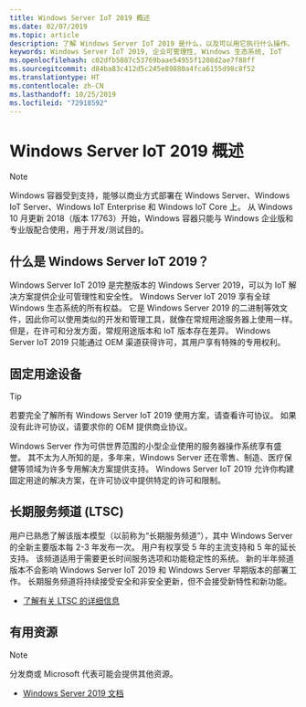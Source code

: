 ```yaml
---
title: Windows Server IoT 2019 概述
ms.date: 02/07/2019
ms.topic: article
description: 了解 Windows Server IoT 2019 是什么，以及可以用它执行什么操作。
keywords: Windows Server IoT 2019, 企业可管理性, Windows 生态系统, IoT
ms.openlocfilehash: c02dfb5887c53769baae54955f1208d2ae7f88ff
ms.sourcegitcommit: d84ba83c412d5c245e89880a4fca6155d98c8f52
ms.translationtype: HT
ms.contentlocale: zh-CN
ms.lasthandoff: 10/25/2019
ms.locfileid: "72918592"
---
```

# <a name="an-overview-of-windows-server-iot-2019"></a>Windows Server IoT 2019 概述

> [!NOTE]
> Windows 容器受到支持，能够以商业方式部署在 Windows Server、Windows IoT Server、Windows IoT Enterprise 和 Windows IoT Core 上。  从 Windows 10 月更新 2018（版本 17763）开始，Windows 容器只能与 Windows 企业版和专业版配合使用，用于开发/测试目的。

## <a name="what-is-windows-server-iot-2019"></a>什么是 Windows Server IoT 2019？
Windows Server IoT 2019 是完整版本的 Windows Server 2019，可以为 IoT 解决方案提供企业可管理性和安全性。 Windows Server IoT 2019 享有全球 Windows 生态系统的所有权益。 它是 Windows Server 2019 的二进制等效文件，因此你可以使用类似的开发和管理工具，就像在常规用途服务器上使用一样。 但是，在许可和分发方面，常规用途版本和 IoT 版本存在差异。  Windows Server IoT 2019 只能通过 OEM 渠道获得许可，其用户享有特殊的专用权利。

## <a name="fixed-purpose-devices"></a>固定用途设备 

> [!TIP]
> 若要完全了解所有 Windows Server IoT 2019 使用方案，请查看许可协议。 如果没有此许可协议，请要求你的 OEM 提供商业协议。

Windows Server 作为可供世界范围的小型企业使用的服务器操作系统享有盛誉。 其不太为人所知的是，多年来，Windows Server 还在零售、制造、医疗保健等领域为许多专用解决方案提供支持。 Windows Server IoT 2019 允许你构建固定用途的解决方案，在许可协议中提供特定的许可和限制。

## <a name="long-term-servicing-channel-ltsc"></a>长期服务频道 (LTSC)

用户已熟悉了解该版本模型（以前称为“长期服务频道”），其中 Windows Server 的全新主要版本每 2-3 年发布一次。 用户有权享受 5 年的主流支持和 5 年的延长支持。 该频道适用于需要更长时间服务选项和功能稳定性的系统。 新的半年频道版本不会影响 Windows Server IoT 2019 和 Windows Server 早期版本的部署工作。 长期服务频道将持续接受安全和非安全更新，但不会接受新特性和新功能。

* [了解有关 LTSC 的详细信息](https://docs.microsoft.com/en-us/windows-server/get-started-19/servicing-channels-19#long-term-servicing-channel-ltsc)

## <a name="helpful-resources"></a>有用资源
> [!NOTE]
> 分发商或 Microsoft 代表可能会提供其他资源。

* [Windows Server 2019 文档](https://docs.microsoft.com/en-us/windows-server/index)
